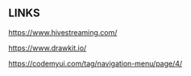 ## LINKS

https://www.hivestreaming.com/

https://www.drawkit.io/

https://codemyui.com/tag/navigation-menu/page/4/

